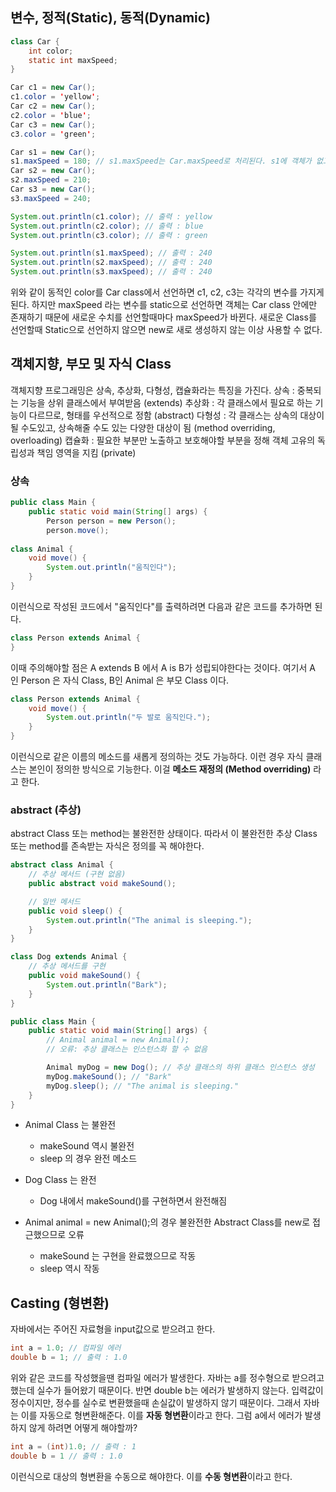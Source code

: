 ## 변수, 정적(Static), 동적(Dynamic)
```java
class Car {
	int color;
    static int maxSpeed;
}

Car c1 = new Car();
c1.color = 'yellow';
Car c2 = new Car();
c2.color = 'blue';
Car c3 = new Car();
c3.color = 'green';

Car s1 = new Car();
s1.maxSpeed = 180; // s1.maxSpeed는 Car.maxSpeed로 처리된다. s1에 객체가 없고 오직 Car class에만 객체가 존재하기 때문이다.
Car s2 = new Car();
s2.maxSpeed = 210;
Car s3 = new Car();
s3.maxSpeed = 240;

System.out.println(c1.color); // 출력 : yellow
System.out.println(c2.color); // 출력 : blue
System.out.println(c3.color); // 출력 : green

System.out.println(s1.maxSpeed); // 출력 : 240
System.out.println(s2.maxSpeed); // 출력 : 240
System.out.println(s3.maxSpeed); // 출력 : 240
```
위와 같이 동적인 color를 Car class에서 선언하면 c1, c2, c3는 각각의 변수를 가지게 된다.
하지만 maxSpeed 라는 변수를 static으로 선언하면 객체는 Car class 안에만 존재하기 때문에 새로운 수치를 선언할때마다 maxSpeed가 바뀐다.
새로운 Class를 선언할때 Static으로 선언하지 않으면 new로 새로 생성하지 않는 이상 사용할 수 없다.

## 객체지향, 부모 및 자식 Class
객체지향 프로그래밍은 상속, 추상화, 다형성, 캡슐화라는 특징을 가진다.
상속 : 중복되는 기능을 상위 클래스에서 부여받음 (extends)
추상화 : 각 클래스에서 필요로 하는 기능이 다르므로, 형태를 우선적으로 정함 (abstract)
다형성 : 각 클래스는 상속의 대상이 될 수도있고, 상속해줄 수도 있는 다양한 대상이 됨 (method overriding, overloading)
캡슐화 : 필요한 부분만 노출하고 보호해야할 부분을 정해 객체 고유의 독립성과 책임 영역을 지킴 (private)

### 상속
```java
public class Main {
  	public static void main(String[] args) {
    	Person person = new Person();
        person.move();
  	
class Animal {
	void move() {
    	System.out.println("움직인다");
	}
}
```
이런식으로 작성된 코드에서 "움직인다"를 출력하려면 다음과 같은 코드를 추가하면 된다.
```java
class Person extends Animal {
}
```
이때 주의해야할 점은 A extends B 에서 A is B가 성립되야한다는 것이다.
여기서 A 인 Person 은 자식 Class, B인 Animal 은 부모 Class 이다.
```java
class Person extends Animal {
	void move() {
		System.out.println("두 발로 움직인다.");
	}
}
```
이런식으로 같은 이름의 메소드를 새롭게 정의하는 것도 가능하다.
이런 경우 자식 클래스는 본인이 정의한 방식으로 기능한다.
이걸 **메소드 재정의 (Method overriding)** 라고 한다.

### abstract (추상)
abstract Class 또는 method는 불완전한 상태이다.
따라서 이 불완전한 추상 Class 또는 method를 존속받는 자식은 정의를 꼭 해야한다.
```java
abstract class Animal {
    // 추상 메서드 (구현 없음)
    public abstract void makeSound();

    // 일반 메서드
    public void sleep() {
        System.out.println("The animal is sleeping.");
    }
}

class Dog extends Animal {
    // 추상 메서드를 구현
    public void makeSound() {
        System.out.println("Bark");
    }
}

public class Main {
    public static void main(String[] args) {
        // Animal animal = new Animal(); 
		// 오류: 추상 클래스는 인스턴스화 할 수 없음

        Animal myDog = new Dog(); // 추상 클래스의 하위 클래스 인스턴스 생성
        myDog.makeSound(); // "Bark"
        myDog.sleep(); // "The animal is sleeping."
    }
}
```
* Animal Class 는 불완전
    *	makeSound 역시 불완전
    * sleep 의 경우 완전 메소드

* Dog Class 는 완전
    * Dog 내에서 makeSound()를 구현하면서 완전해짐

* Animal animal = new Animal();의 경우 불완전한 Abstract Class를 new로 접근했으므로 오류
    * makeSound 는 구현을 완료했으므로 작동
    * sleep 역시 작동

## Casting (형변환)
자바에서는 주어진 자료형을 input값으로 받으려고 한다.
```java
int a = 1.0; // 컴파일 에러
double b = 1; // 출력 : 1.0
```
위와 같은 코드를 작성했을땐 컴파일 에러가 발생한다.
자바는 a를 정수형으로 받으려고 했는데 실수가 들어왔기 때문이다.
반면 double b는 에러가 발생하지 않는다.
입력값이 정수이지만, 정수를 실수로 변환했을때 손실값이 발생하지 않기 때문이다.
그래서 자바는 이를 자동으로 형변환해준다.
이를 **자동 형변환**이라고 한다.
그럼 a에서 에러가 발생하지 않게 하려면 어떻게 해야할까?
```java
int a = (int)1.0; // 출력 : 1
double b = 1 // 출력 : 1.0
```
이런식으로 대상의 형변환을 수동으로 해야한다.
이를 **수동 형변환**이라고 한다.